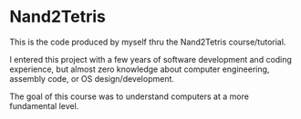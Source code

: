 # Nand2Tetris

This is the code produced by myself thru the Nand2Tetris course/tutorial.

I entered this project with a few years of software development and coding experience, but almost zero knowledge about computer engineering, assembly code, or OS design/development.

The goal of this course was to understand computers at a more fundamental level.
